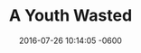 ---
layout: post
title:  "A Youth Wasted"
date:   2016-07-26 10:14:05 -0600
cats: Web Design, Web Development, Branding, Copywriting
categories: portfolio
thumb-image: /assets/jpg/ayw-portfolio-thumb.jpg
outline: "<p>A Youth Wasted was a small art blog I started to document my progress through art school. Little did I know when I started the site art school would end up taking 6 years to complete (4 years undergraduate work and then 2 years post-graduate). The tech running the site was a custom wordpress theme (build by yours truly) with a custom plug-ins I wrote to make working with art based post types easier.</p>"
musings: "<p>Building this site form scratch using wordpress was how I cut my teeth on HTML, CSS, JavaScript, PHP and MySQL. It was not merely a place to send blog posts into the ether that is the Internet. It was also a fantastic playground to learn web development and design. The site first launched in 2010 and I must have fully redone the site 5 times before I shuttered it earlier this year. I am gonna miss this little guy but with me being done school it was rather symbolic for me to take it off-line.</p>"
images:
    -   image_path: "../assets/jpg/posts/ayw/AYW-Blog-Full.jpg"
        alt: "A Youth Wasted: Full Width Blog"
        caption: "The final design of A Youth Wasted was created to be very minimalistic. I built the site to fit my needs and then designed it to allow the content to shine."
---